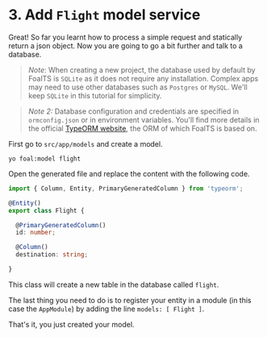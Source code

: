 # 3. Add `Flight` model service

Great! So far you learnt how to process a simple request and statically return a json object. Now you are going to go a bit further and talk to a database.

> *Note*: When creating a new project, the database used by default by FoalTS is `SQLite` as it does not require any installation. Complex apps may need to use other databases such as `Postgres` or `MySQL`. We'll keep `SQLite` in this tutorial for simplicity.

> *Note 2:* Database configuration and credentials are specified in `ormconfig.json` or in environment variables. You'll find more details in the official [TypeORM website](http://typeorm.io/#/using-ormconfig), the ORM of which FoalTS is based on.

First go to `src/app/models` and create a model.

```
yo foal:model flight
```

Open the generated file and replace the content with the following code.

```typescript
import { Column, Entity, PrimaryGeneratedColumn } from 'typeorm';

@Entity()
export class Flight {

  @PrimaryGeneratedColumn()
  id: number;

  @Column()
  destination: string;

}
```

This class will create a new table in the database called `flight`.

The last thing you need to do is to register your entity in a module (in this case the `AppModule`) by adding the line `models: [ Flight ]`.

That's it, you just created your model.